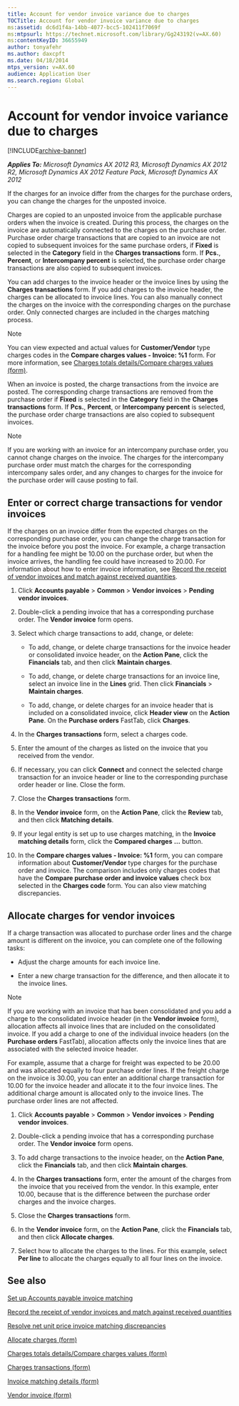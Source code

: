 ```yaml
---
title: Account for vendor invoice variance due to charges
TOCTitle: Account for vendor invoice variance due to charges
ms:assetid: dc6d1f4a-14bb-4077-bcc5-102411f7069f
ms:mtpsurl: https://technet.microsoft.com/library/Gg243192(v=AX.60)
ms:contentKeyID: 36655949
author: tonyafehr
ms.author: daxcpft
ms.date: 04/18/2014
mtps_version: v=AX.60
audience: Application User
ms.search.region: Global
---
```


# Account for vendor invoice variance due to charges 


[!INCLUDE[archive-banner](includes/archive-banner.md)]


_**Applies To:** Microsoft Dynamics AX 2012 R3, Microsoft Dynamics AX 2012 R2, Microsoft Dynamics AX 2012 Feature Pack, Microsoft Dynamics AX 2012_

If the charges for an invoice differ from the charges for the purchase orders, you can change the charges for the unposted invoice.

Charges are copied to an unposted invoice from the applicable purchase orders when the invoice is created. During this process, the charges on the invoice are automatically connected to the charges on the purchase order. Purchase order charge transactions that are copied to an invoice are not copied to subsequent invoices for the same purchase orders, if **Fixed** is selected in the **Category** field in the **Charges transactions** form. If **Pcs.**, **Percent**, or **Intercompany percent** is selected, the purchase order charge transactions are also copied to subsequent invoices.

You can add charges to the invoice header or the invoice lines by using the **Charges transactions** form. If you add charges to the invoice header, the charges can be allocated to invoice lines. You can also manually connect the charges on the invoice with the corresponding charges on the purchase order. Only connected charges are included in the charges matching process.


> [!NOTE]
> <P>You can view expected and actual values for <STRONG>Customer/Vendor</STRONG> type charges codes in the <STRONG>Compare charges values - Invoice: %1</STRONG> form. For more information, see <A href="https://technet.microsoft.com/library/hh242731(v=ax.60)">Charges totals details/Compare charges values (form)</A>.</P>



When an invoice is posted, the charge transactions from the invoice are posted. The corresponding charge transactions are removed from the purchase order if **Fixed** is selected in the **Category** field in the **Charges transactions** form. If **Pcs.**, **Percent**, or **Intercompany percent** is selected, the purchase order charge transactions are also copied to subsequent invoices.


> [!NOTE]
> <P>If you are working with an invoice for an intercompany purchase order, you cannot change charges on the invoice. The charges for the intercompany purchase order must match the charges for the corresponding intercompany sales order, and any changes to charges for the invoice for the purchase order will cause posting to fail.</P>



## Enter or correct charge transactions for vendor invoices

If the charges on an invoice differ from the expected charges on the corresponding purchase order, you can change the charge transaction for the invoice before you post the invoice. For example, a charge transaction for a handling fee might be 10.00 on the purchase order, but when the invoice arrives, the handling fee could have increased to 20.00. For information about how to enter invoice information, see [Record the receipt of vendor invoices and match against received quantities](record-the-receipt-of-vendor-invoices-and-match-against-received-quantities.md).

1.  Click **Accounts payable** \> **Common** \> **Vendor invoices** \> **Pending vendor invoices**.

2.  Double-click a pending invoice that has a corresponding purchase order. The **Vendor invoice** form opens.

3.  Select which charge transactions to add, change, or delete:
    
      - To add, change, or delete charge transactions for the invoice header or consolidated invoice header, on the **Action Pane**, click the **Financials** tab, and then click **Maintain charges**.
    
      - To add, change, or delete charge transactions for an invoice line, select an invoice line in the **Lines** grid. Then click **Financials** \> **Maintain charges**.
    
      - To add, change, or delete charges for an invoice header that is included on a consolidated invoice, click **Header view** on the **Action Pane**. On the **Purchase orders** FastTab, click **Charges**.

4.  In the **Charges transactions** form, select a charges code.

5.  Enter the amount of the charges as listed on the invoice that you received from the vendor.

6.  If necessary, you can click **Connect** and connect the selected charge transaction for an invoice header or line to the corresponding purchase order header or line. Close the form.

7.  Close the **Charges transactions** form.

8.  In the **Vendor invoice** form, on the **Action Pane**, click the **Review** tab, and then click **Matching details**.

9.  If your legal entity is set up to use charges matching, in the **Invoice matching details** form, click the **Compared charges** **…** button.

10. In the **Compare charges values - Invoice: %1** form, you can compare information about **Customer/Vendor** type charges for the purchase order and invoice. The comparison includes only charges codes that have the **Compare purchase order and invoice values** check box selected in the **Charges code** form. You can also view matching discrepancies.

## Allocate charges for vendor invoices

If a charge transaction was allocated to purchase order lines and the charge amount is different on the invoice, you can complete one of the following tasks:

  - Adjust the charge amounts for each invoice line.

  - Enter a new charge transaction for the difference, and then allocate it to the invoice lines.


> [!NOTE]
> <P>If you are working with an invoice that has been consolidated and you add a charge to the consolidated invoice header (in the <STRONG>Vendor invoice</STRONG> form), allocation affects all invoice lines that are included on the consolidated invoice. If you add a charge to one of the individual invoice headers (on the <STRONG>Purchase orders</STRONG> FastTab), allocation affects only the invoice lines that are associated with the selected invoice header.</P>



For example, assume that a charge for freight was expected to be 20.00 and was allocated equally to four purchase order lines. If the freight charge on the invoice is 30.00, you can enter an additional charge transaction for 10.00 for the invoice header and allocate it to the four invoice lines. The additional charge amount is allocated only to the invoice lines. The purchase order lines are not affected.

1.  Click **Accounts payable** \> **Common** \> **Vendor invoices** \> **Pending vendor invoices**.

2.  Double-click a pending invoice that has a corresponding purchase order. The **Vendor invoice** form opens.

3.  To add charge transactions to the invoice header, on the **Action Pane**, click the **Financials** tab, and then click **Maintain charges**.

4.  In the **Charges transactions** form, enter the amount of the charges from the invoice that you received from the vendor. In this example, enter 10.00, because that is the difference between the purchase order charges and the invoice charges.

5.  Close the **Charges transactions** form.

6.  In the **Vendor invoice** form, on the **Action Pane**, click the **Financials** tab, and then click **Allocate charges**.

7.  Select how to allocate the charges to the lines. For this example, select **Per line** to allocate the charges equally to all four lines on the invoice.

## See also

[Set up Accounts payable invoice matching](set-up-accounts-payable-invoice-matching.md)

[Record the receipt of vendor invoices and match against received quantities](record-the-receipt-of-vendor-invoices-and-match-against-received-quantities.md)

[Resolve net unit price invoice matching discrepancies](resolve-net-unit-price-invoice-matching-discrepancies.md)

[Allocate charges (form)](https://technet.microsoft.com/library/hh697725\(v=ax.60\))

[Charges totals details/Compare charges values (form)](https://technet.microsoft.com/library/hh242731\(v=ax.60\))

[Charges transactions (form)](https://technet.microsoft.com/library/aa633876\(v=ax.60\))

[Invoice matching details (form)](https://technet.microsoft.com/library/hh209713\(v=ax.60\))

[Vendor invoice (form)](https://technet.microsoft.com/library/hh209644\(v=ax.60\))

  


